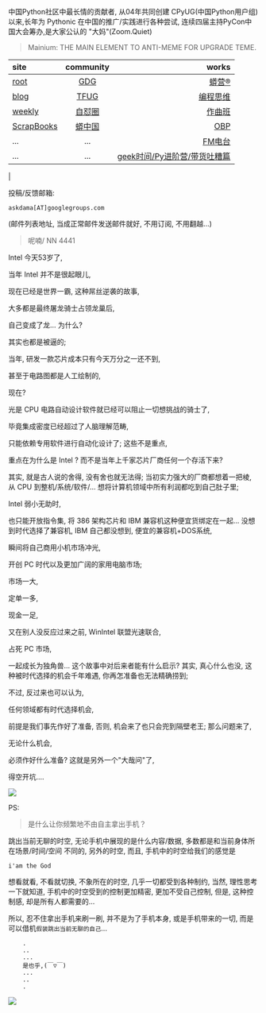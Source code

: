 中国Python社区中最长情的贡献者, 从04年共同创建 CPyUG(中国Python用户组)以来,长年为 Pythonic 在中国的推广/实践进行各种尝试, 连续四届主持PyCon中国大会筹办,是大家公认的 "大妈"(Zoom.Quiet)

> Mainium: THE MAIN ELEMENT TO ANTI-MEME FOR UPGRADE TEME.

| site | community | works |
| :-----| :----: | ----: |
| [root](http://zoomquiet.io/) | [GDG](https://blog.zhgdg.org/) | [蟒营®](https://doc.101.camp/) |
| [blog](https://blog.zoomquiet.io/pages/zoomquiet.html) | [TFUG](http://zh.tfug.world/) | [编程思维](https://py.101.camp/) |
| [weekly](http://weekly.pychina.org/) | [自怼圈](https://du.101.camp/) | [作曲班](https://mu.101.camp/) |
| [ScrapBooks](https://zoomquiet.io/collection.html) | [蟒中国](https://pychina.org/) | [OBP](https://zoomquiet.io/obp/index.html) |
| ... | ... | [FM电台](https://fm.101.camp/) |
| ... | ... | [geek时间/Py进阶营/带货吐糟篇](https://fm.101.camp/2020/geek2py-dama.html) 
 |


投稿/反馈邮箱:

    askdama[AT]googlegroups.com

(邮件列表地址, 
当成正常邮件发送邮件就好, 不用订阅, 不用翻越...)

> 呢喃/ NN 4441




Intel 今天53岁了,

当年 Intel 并不是很起眼儿,

现在已经是世界一霸,
这种屌丝逆袭的故事,

大多都是最终屠龙骑士占领龙巢后,

自己变成了龙...
为什么?

其实也都是被逼的;

当年,
研发一款芯片成本只有今天万分之一还不到,

甚至于电路图都是人工绘制的,

现在?

光是 CPU 电路自动设计软件就已经可以阻止一切想挑战的骑士了,

毕竟集成密度已经超过了人脑理解范畴,

只能依赖专用软件进行自动化设计了;
这些不是重点,

重点在为什么是 Intel ?
而不是当年上千家芯片厂商任何一个存活下来?

其实,
就是古人说的舍得,
没有舍也就无法得;
当初实力强大的厂商都想着一把棱,
从 CPU 到整机/系统/软件/...
想将计算机领域中所有利润都吃到自己肚子里;

Intel 弱小无助时,

也只能开放指令集,
将 386 架构芯片和 IBM 兼容机这种便宜货绑定在一起...
没想到时代选择了兼容机,
IBM 自己都没想到,
便宜的兼容机+DOS系统,

瞬间将自己商用小机市场冲光,

开创 PC 时代以及更加广阔的家用电脑市场;

市场一大,

定单一多,

现金一足,

又在别人没反应过来之前,
WinIntel 联盟光速联合,

占死 PC 市场,

一起成长为独角兽...
这个故事中对后来者能有什么启示?
其实,
真心什么也没,
这种被时代选择的机会千年难遇,
你再怎准备也无法精确捞到;

不过,
反过来也可以认为,

任何领域都有时代选择机会,

前提是我们事先作好了准备,
否则,
机会来了也只会兜到隔壁老王;
那么问题来了,

无论什么机会,

必须作好什么准备?
​这就是另外一个"大哉问"了,

得空开坑....



![](http://ydlj.zoomquiet.top/ipic/2021-07-15-zq42-today-card-2107.017.png)


PS:
> 是什么让你频繁地不由自主拿出手机？

跳出当前无聊的时空,
无论手机中展现的是什么内容/数据,
多数都是和当前身体所在场景/时间/空间 不同的,
另外的时空,
而且, 手机中的时空给我们的感觉是

    i'am the God

想看就看, 不看就切换,
不象所在的时空, 几乎一切都受到各种制约,
当然,
理性思考一下就知道,
手机中的时空受到的控制更加精密, 更加不受自己控制,
但是, 这种控制感,
却是所有人都需要的...

所以, 
忍不住拿出手机来刷一刷,
并不是为了手机本身, 或是手机带来的一切,
而是可以借机`假装跳出当前无聊的自己`...



```
    .
    ..
    ...
    是也乎,(￣▽￣)
    ...
    ..
    .
```


![](http://ydlj.zoomquiet.top/ipic/2021-07-10-210701DU21-zip.jpg)

